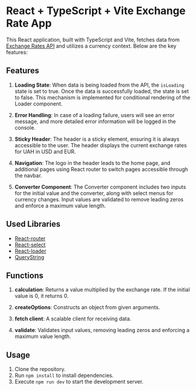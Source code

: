 # React + TypeScript + Vite Exchange Rate App

This React application, built with TypeScript and Vite, fetches data from [Exchange Rates API](https://exchangeratesapi.io/) and utilizes a currency context. Below are the key features:

## Features

1. **Loading State**: When data is being loaded from the API, the `isLoading` state is set to true. Once the data is successfully loaded, the state is set to false. This mechanism is implemented for conditional rendering of the Loader component.

2. **Error Handling**: In case of a loading failure, users will see an error message, and more detailed error information will be logged in the console.

3. **Sticky Header**: The header is a sticky element, ensuring it is always accessible to the user. The header displays the current exchange rates for UAH in USD and EUR.

4. **Navigation**: The logo in the header leads to the home page, and additional pages using React router to switch pages accessible through the navbar.

5. **Converter Component**: The Converter component includes two inputs for the initial value and the converter, along with select menus for currency changes. Input values are validated to remove leading zeros and enforce a maximum value length.

## Used Libraries

- [React-router](https://github.com/remix-run/react-router)
- [React-select](https://github.com/JedWatson/react-select)
- [React-loader](https://github.com/website-local/react-loader)
- [QueryString](https://github.com/sindresorhus/query-string)

## Functions

1. **calculation**: Returns a value multiplied by the exchange rate. If the initial value is 0, it returns 0.

2. **createOptions**: Constructs an object from given arguments.

3. **fetch client**: A scalable client for receiving data.

4. **validate**: Validates input values, removing leading zeros and enforcing a maximum value length.

## Usage

1. Clone the repository.
2. Run `npm install` to install dependencies.
3. Execute `npm run dev` to start the development server.
